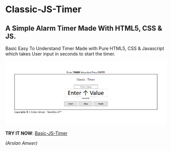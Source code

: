 # Classic-JS-Timer
## A Simple Alarm Timer Made With HTML5, CSS & JS.

Basic Easy To Understand Timer Made with Pure HTML5, CSS & Javascript which takes User input in seconds to start the timer.

![](assets/images/timerdemo.png)

**TRY IT NOW**: [Basic-JS-Timer](https://arslanameer.github.io/Classic-JS-Timer/)

_(Arslan Ameer)_
